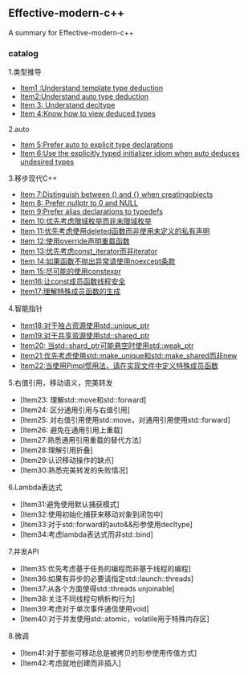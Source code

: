 ## Effective-modern-c++

A summary for Effective-modern-c++

### catalog

1.类型推导
* [Item1 :Understand template type deduction](./include/item1/ReadMe.md)
* [Item2:Understand auto type deduction](./include/item2/ReadMe.md)
* [Item 3: Understand decltype](./include/item3/ReadMe.md)
* [Item 4:Know how to view deduced types](./include/item4/ReadMe.md)

2.auto
* [Item 5:Prefer auto to explicit type declarations](./include/item5/ReadMe.md)
* [Item 6:Use the explicitly typed initializer idiom when auto deduces undesired types](./include/item6/ReadMe.md)

3.移步现代C++
* [Item 7:Distinguish between () and {} when creatingobjects](./include/item7/ReadMe.md)
* [Item 8: Prefer nullptr to 0 and NULL](./include/item8/ReadMe.md)
* [Item 9:Prefer alias declarations to typedefs](./include/item9/ReadMe.md)
* [Item 10:优先考虑限域枚举而⾮未限域枚举](./include/item10/ReadMe.md)
* [Item 11:优先考虑使⽤deleted函数而⾮使⽤未定义的私有声明](./include/item11/ReadMe.md)
* [Item 12:使⽤override声明重载函数](./include/item12/ReadMe.md)
* [Item 13:优先考虑const_iterator而⾮iterator](./include/item13/ReadMe.md)
* [Item 14:如果函数不抛出异常请使⽤noexcept条款](./include/item14/ReadMe.md)
* [Item 15:尽可能的使⽤constexpr](./include/item15/ReadMe.md)
* [Item16:让const成员函数线程安全](./include/item16/ReadMe.md)
* [Item17:理解特殊成员函数的⽣成](./include/item17/ReadMe.md)

4.智能指针

* [Item18:对于独占资源使⽤std::unique_ptr](./include/item18/ReadMe.md)
* [Item19:对于共享资源使⽤std::shared_ptr](./include/item19/ReadMe.md)
* [Item20: 当std::shard_ptr可能悬空时使⽤std::weak_ptr](./include/item20/ReadMe.md)
* [Item21:优先考虑使⽤std::make_unique和std::make_shared而⾮new](./include/item21/ReadMe.md)
* [Item22:当使⽤Pimpl惯⽤法，请在实现⽂件中定义特殊成员函数](./include/item22/ReadMe.md)

5.右值引用，移动语义，完美转发

* [Item23: 理解std::move和std::forward]
* [Item24: 区分通⽤引⽤与右值引⽤]
* [Item25: 对右值引⽤使⽤std::move，对通⽤引⽤使⽤std::forward]
* [Item26: 避免在通⽤引⽤上重载]
* [Item27:熟悉通⽤引⽤重载的替代⽅法]
* [Item28:理解引⽤折叠]
* [Item29:认识移动操作的缺点]
* [Item30:熟悉完美转发的失败情况]

6.Lambda表达式
* [Item31:避免使⽤默认捕获模式]
* [Item32:使⽤初始化捕获来移动对象到闭包中]
* [Item33:对于std::forward的auto&&形参使⽤decltype]
* [Item34:考虑lambda表达式而⾮std::bind]

7.并发API
* [Item35:优先考虑基于任务的编程而⾮基于线程的编程]
* [Item36:如果有异步的必要请指定std::launch::threads]
* [Item37:从各个⽅⾯使得std::threads unjoinable]
* [Item38:关注不同线程句柄析构⾏为]
* [Item39:考虑对于单次事件通信使⽤void]
* [Item40:对于并发使⽤std::atomic，volatile⽤于特殊内存区]

8.微调

* [Item41:对于那些可移动总是被拷⻉的形参使⽤传值⽅式]
* [Item42:考虑就地创建而⾮插⼊]

